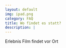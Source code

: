 ```yaml
---
layout: default
img: ipad.png
category: FAQ
title: Wo findet es statt?
description: |
---
```

  Erlebnis Film findet vor Ort